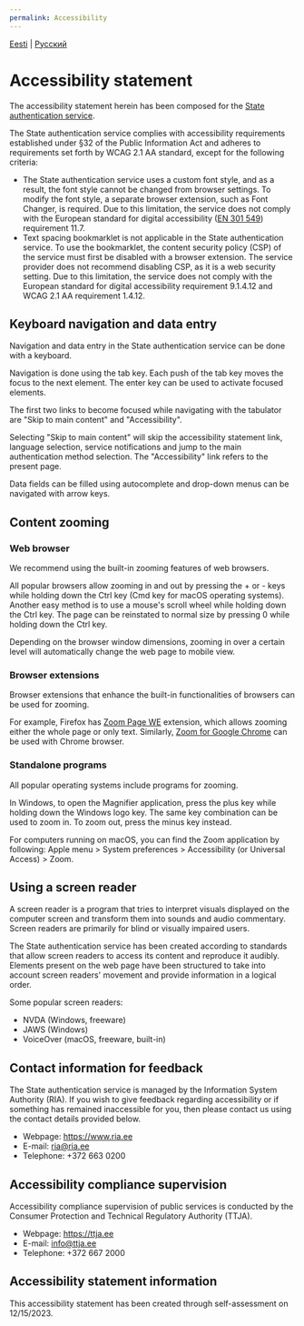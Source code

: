 ```yaml
---
permalink: Accessibility
---
```

[Eesti](Ligipaasetavus.md) | [Русский](Ligipaasetavus_ru.md)

# Accessibility statement
The accessibility statement herein has been composed for the [State authentication service](https://www.ria.ee/en/state-information-system/electronic-identity-eid-and-trust-services/central-authentication-services#tara). 

The State authentication service complies with accessibility requirements established under §32 of the Public Information Act and adheres to requirements set forth by WCAG 2.1 AA standard, except for the following criteria:

- The State authentication service uses a custom font style, and as a result, the font style cannot be changed from browser settings. To modify the font style, a separate browser extension, such as Font Changer, is required. Due to this limitation, the service does not comply with the European standard for digital accessibility ([EN 301 549](https://www.etsi.org/deliver/etsi_en/301500_301599/301549/03.02.01_60/en_301549v030201p.pdf)) requirement 11.7.
- Text spacing bookmarklet is not applicable in the State authentication service. To use the bookmarklet, the content security policy (CSP) of the service must first be disabled with a browser extension. The service provider does not recommend disabling CSP, as it is a web security setting. Due to this limitation, the service does not comply with the European standard for digital accessibility requirement 9.1.4.12 and WCAG 2.1 AA requirement 1.4.12.

## Keyboard navigation and data entry
Navigation and data entry in the State authentication service can be done with a keyboard. 

Navigation is done using the tab key. Each push of the tab key moves the focus to the next element. The enter key can be used to activate focused elements.

The first two links to become focused while navigating with the tabulator are "Skip to main content" and "Accessibility".

Selecting "Skip to main content" will skip the accessibility statement link, language selection, service notifications and jump to the main authentication method selection. The "Accessibility" link refers to the present page.

Data fields can be filled using autocomplete and drop-down menus can be navigated with arrow keys.

## Content zooming
### Web browser
We recommend using the built-in zooming features of web browsers.

All popular browsers allow zooming in and out by pressing the + or - keys while holding down the Ctrl key (Cmd key for macOS operating systems). Another easy method is to use a mouse's scroll wheel while holding down the Ctrl key. The page can be reinstated to normal size by pressing 0 while holding down the Ctrl key. 

Depending on the browser window dimensions, zooming in over a certain level will automatically change the web page to mobile view.

### Browser extensions
Browser extensions that enhance the built-in functionalities of browsers can be used for zooming.

For example, Firefox has [Zoom Page WE](https://addons.mozilla.org/en-US/firefox/addon/zoom-page-we/) extension, which allows zooming either the whole page or only text. Similarly, [Zoom for Google Chrome](https://chromewebstore.google.com/detail/zoom-for-google-chrome) can be used with Chrome browser.

### Standalone programs
All popular operating systems include programs for zooming.

In Windows, to open the Magnifier application, press the plus key while holding down the Windows logo key. The same key combination can be used to zoom in. To zoom out, press the minus key instead.

For computers running on macOS, you can find the Zoom application by following: Apple menu > System preferences > Accessibility (or Universal Access) > Zoom.

## Using a screen reader
A screen reader is a program that tries to interpret visuals displayed on the computer screen and transform them into sounds and audio commentary. Screen readers are primarily for blind or visually impaired users.

The State authentication service has been created according to standards that allow screen readers to access its content and reproduce it audibly. Elements present on the web page have been structured to take into account screen readers' movement and provide information in a logical order.

Some popular screen readers:

- NVDA (Windows, freeware)
- JAWS (Windows)
- VoiceOver (macOS, freeware, built-in)

## Contact information for feedback
The State authentication service is managed by the Information System Authority (RIA). If you wish to give feedback regarding accessibility or if something has remained inaccessible for you, then please contact us using the contact details provided below.
- Webpage: https://www.ria.ee
- E-mail: ria@ria.ee
- Telephone: +372 663 0200

## Accessibility compliance supervision
Accessibility compliance supervision of public services is conducted by the Consumer Protection and Technical Regulatory Authority (TTJA).
- Webpage: https://ttja.ee
- E-mail: info@ttja.ee
- Telephone: +372 667 2000

## Accessibility statement information
This accessibility statement has been created through self-assessment on 12/15/2023.

